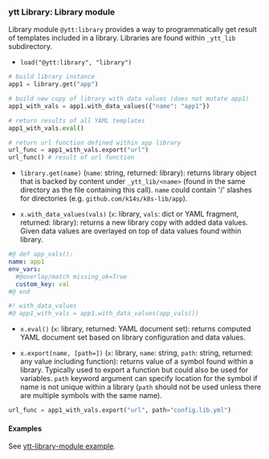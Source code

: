 ### ytt Library: Library module

Library module `@ytt:library` provides a way to programmatically get result of templates included in a library. Libraries are found within `_ytt_lib` subdirectory.

- `load("@ytt:library", "library")`
```python
# build library instance
app1 = library.get("app")

# build new copy of library with data values (does not mutate app1)
app1_with_vals = app1.with_data_values({"name": "app1"})

# return results of all YAML templates
app1_with_vals.eval()

# return url function defined within app library
url_func = app1_with_vals.export("url")
url_func() # result of url function
```

- `library.get(name)` (`name`: string, returned: library): returns library object that is backed by content under `_ytt_lib/<name>` (found in the same directory as the file containing this call). `name` could contain '/' slashes for directories (e.g. `github.com/k14s/k8s-lib/app`).

- `x.with_data_values(vals)` (`x`: library, `vals`: dict or YAML fragment, returned: library): returns a new library copy with added data values. Given data values are overlayed on top of data values found within library.

```yaml
#@ def app_vals():
name: app1
env_vars:
  #@overlay/match missing_ok=True
  custom_key: val
#@ end

#! with_data_values 
#@ app1_with_vals = app1.with_data_values(app_vals())
```

- `x.eval()` (`x`: library, returned: YAML document set): returns computed YAML document set based on library configuration and data values.

- `x.export(name, [path=])` (`x`: library, `name`: string, `path`: string, returned: any value including function): returns value of a symbol found within a library. Typically used to export a function but could also be used for variables. `path` keyword argument can specify location for the symbol if name is not unique within a library (`path` should not be used unless there are multiple symbols with the same name).

```python
url_func = app1_with_vals.export("url", path="config.lib.yml")
```

#### Examples

See [ytt-library-module example](../examples/playground/example-ytt-library-module).
